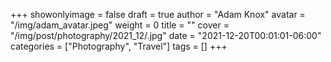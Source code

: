 +++
showonlyimage = false
draft = true
author = "Adam Knox"
avatar = "/img/adam_avatar.jpeg"
weight = 0
title = ""
cover = "/img/post/photography/2021_12/.jpg"
date = "2021-12-20T00:01:01-06:00"
categories = ["Photography", "Travel"]
tags = []
+++
<!--more-->
